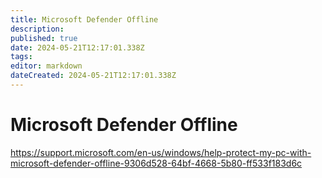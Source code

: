 ```yaml
---
title: Microsoft Defender Offline
description: 
published: true
date: 2024-05-21T12:17:01.338Z
tags: 
editor: markdown
dateCreated: 2024-05-21T12:17:01.338Z
---
```


# Microsoft Defender Offline

<https://support.microsoft.com/en-us/windows/help-protect-my-pc-with-microsoft-defender-offline-9306d528-64bf-4668-5b80-ff533f183d6c>
